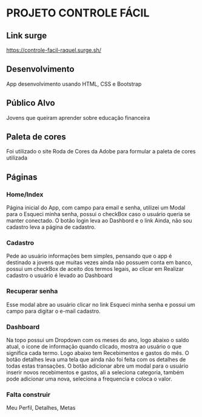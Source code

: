 # PROJETO CONTROLE FÁCIL

## Link surge
https://controle-facil-raquel.surge.sh/

## Desenvolvimento
App desenvolvimento usando HTML, CSS e Bootstrap

## Público Alvo
Jovens que queiram aprender sobre educação financeira

## Paleta de cores
Foi utilizado o site Roda de Cores da Adobe para formular a paleta de cores utilizada

## Páginas

### Home/Index
Página inicial do App, com campo para email e senha, utilizei um Modal para o Esqueci minha senha, possui o checkBox caso o usuário queria se manter conectado. O botão login leva ao Dashbord e o link Ainda, não sou cadastro leva a página de cadastro.

### Cadastro
Pede ao usuário informações bem simples, pensando que o app é destinado a jovens que muitas vezes ainda não possuem conta em banco, possui um checkBox de aceito dos termos legais, ao clicar em Realizar cadastro o usuário é levado ao Dashboard

### Recuperar senha
Esse modal abre ao usuário clicar no link Esqueci minha senha e possui um campo para digitar o e-mail cadastro.

### Dashboard
Na topo possui um Dropdown com os meses do ano, logo abaixo o saldo atual, o icone de informação quando clicado, mostra ao usuário o que significa cada termo. Logo abaixo tem Recebimentos e gastos do mês. O botão detalhes leva uma tela que ainda não foi feita com os detalhes de todas estas transações. O botão adicionar abre um modal para o usuário inserir novos recebimentos e gastos, ali a seleciona categoria, também pode adicionar uma nova, seleciona a frequencia e coloca o valor.

### Falta construir
Meu Perfil, Detalhes, Metas